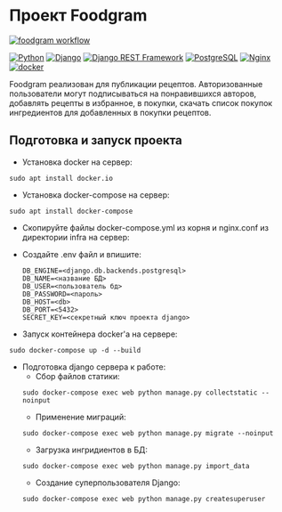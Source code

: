# Проект Foodgram
[![foodgram workflow](https://github.com/gutolin/foodgram-project-react/actions/workflows/main.yml/badge.svg)](https://github.com/gutolin/foodgram-project-react/actions/workflows/main.yml)
  
[![Python](https://img.shields.io/badge/-Python-464646?style=flat-square&logo=Python)](https://www.python.org/)
[![Django](https://img.shields.io/badge/-Django-464646?style=flat-square&logo=Django)](https://www.djangoproject.com/)
[![Django REST Framework](https://img.shields.io/badge/-Django%20REST%20Framework-464646?style=flat-square&logo=Django%20REST%20Framework)](https://www.django-rest-framework.org/)
[![PostgreSQL](https://img.shields.io/badge/-PostgreSQL-464646?style=flat-square&logo=PostgreSQL)](https://www.postgresql.org/)
[![Nginx](https://img.shields.io/badge/-NGINX-464646?style=flat-square&logo=NGINX)](https://nginx.org/ru/)
[![docker](https://img.shields.io/badge/-Docker-464646?style=flat-square&logo=docker)](https://www.docker.com/)

Foodgram реализован для публикации рецептов. Авторизованные пользователи
могут подписываться на понравившихся авторов, добавлять рецепты в избранное,
в покупки, скачать список покупок ингредиентов для добавленных в покупки
рецептов.

## Подготовка и запуск проекта

* Установка docker на сервер:
```
sudo apt install docker.io 
```
* Установка docker-compose на сервер:
```
sudo apt install docker-compose
```
* Скопируйте файлы docker-compose.yml из корня и nginx.conf из директории infra на сервер:

* Cоздайте .env файл и впишите:
    ```
    DB_ENGINE=<django.db.backends.postgresql>
    DB_NAME=<название БД>
    DB_USER=<пользователь бд>
    DB_PASSWORD=<пароль>
    DB_HOST=<db>
    DB_PORT=<5432>
    SECRET_KEY=<секретный ключ проекта django>
    ```
* Запуск контейнера docker'a на сервере:
```
sudo docker-compose up -d --build
```
* Подготовка django сервера к работе:
    - Сбор файлов статики:
    ```
    sudo docker-compose exec web python manage.py collectstatic --noinput
    ```
    - Применение миграций:
    ```
    sudo docker-compose exec web python manage.py migrate --noinput
    ```
    - Загрузка ингридиентов в БД:
    ```
    sudo docker-compose exec web python manage.py import_data
    ```
    - Создание суперпользователя Django:
    ```
    sudo docker-compose exec web python manage.py createsuperuser
    ```

